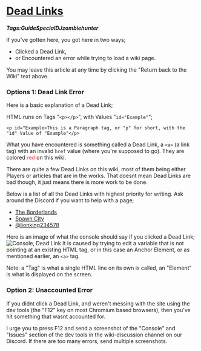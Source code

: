 # [Dead Links](#dead-links)
___Tags:<span class="tag tag-purple">Guide</span><span class="tag tag-cyan">Special</span><span class="tag tag-blurple">DJzombiehunter</span>___

If you've gotten here, you got here in two ways;

- Clicked a Dead Link,
- or Encountered an error while trying to load a wiki page.

You may leave this article at any time by clicking the "Return back to the Wiki" text above.

### Options 1: Dead Link Error
Here is a basic explanation of a Dead Link;

HTML runs on Tags "`<p></p>`", with Values "`id="Example"`";

`<p id="Example>This is a Paragraph tag, or "p" for short, with the "id" Value of "Example"</p>`

What you have encountered is something called a Dead Link, a `<a>` (a link tag) with an invalid `href` value (where you're supposed to go). 
They are colored <a style="color: rgb(256, 64, 64);">red</a> on this wiki.

There are quite a few Dead Links on this wiki, most of them being either Players or articles that are in the works.
That doesnt mean Dead Links are bad though, it just means there is more work to be done.

Below is a list of all the Dead Links with highest priority for writing. Ask around the Discord if you want to help with a page;

*   [The Borderlands](#the-borderlands)
*   [Spawn City](#spawn-city)
*   [@lionking234578](#lionking)

Here is an image of what the console should say if you clicked a Dead Link;
![Console, Dead Link](https://cdn.discordapp.com/attachments/1061516148325220455/1171168493287256114/image.png?ex=655bb2a8&is=65493da8&hm=c792100136cdfe7270aac236f1a0ede67b865c99ecd4d2e18947c52655be54fb&)
It is caused by trying to edit a variable that is not pointing at an existing HTML tag, or in this case an Anchor Element, or as mentioned earlier, an `<a>` tag.

Note: a "Tag" is what a single HTML line on its own is called, an "Element" is what is displayed on the screen.

### Option 2: Unaccounted Error

If you didnt click a Dead Link, and weren't messing with the site using the dev tools (the "F12" key on most Chromium based browsers), then you've hit something that wasnt accounted for.

I urge you to press F12 and send a screenshot of the "Console" and "Issues" section of the dev tools in the wiki-discussion channel on our Discord. If there are too many errors, send multiple screenshots.